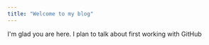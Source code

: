 ```yaml
---
title: "Welcome to my blog"
---
```


I'm glad you are here. I plan to talk about first working with GitHub

